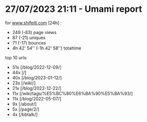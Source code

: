 # 27/07/2023 21:11 - Umami report
for www.shifeiti.com [24h] :

 - 249 (-83) page views
 - 87 (-21) uniques
 - 71 (-17) bounces
 - 4h 42' 54'' (-1h 42' 58'') totaltime


top 10 urls:
 - 51x [/blog/2022-12-09/]
 - 44x [/]
 - 40x [/blog/2023-01-12/]
 - 23x [/wiki/]
 - 21x [/blog/2022-12-22/]
 - 11x [/wiki/tags/%E5%BC%80%E6%BA%90%E5%BA%93/]
 - 11x [/blog/2022-05-07/]
 - 9x [/about/]
 - 5x [/page/2/]
 - 4x [/bbtalk/]


